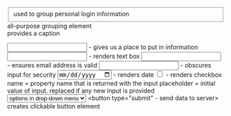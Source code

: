 <fieldset>
    used to group personal login information
</fieldset>
<div>
    all-purpose grouping element
</div>
<label>
    provides a caption
</label>

<input type="" name=""> - gives us a place to put in information
<input type="text" name=""> - renders text box
<input type="email" name=""> - ensures email address is valid
<input type="password" name=""> - obscures input for security
<input type="date" name=""> - renders date
<input type="checkbox" name=""> - renders checkbox
name = property name that is returned with the input
placeholder = initial value of input. replaced if any new input is provided
<select>
    provides drop-down menu
    <option value="value returned with name">
        options in drop-down menu
    </option>
</select>
<button type="submit" - send data to server>
    creates clickable button element
</button>